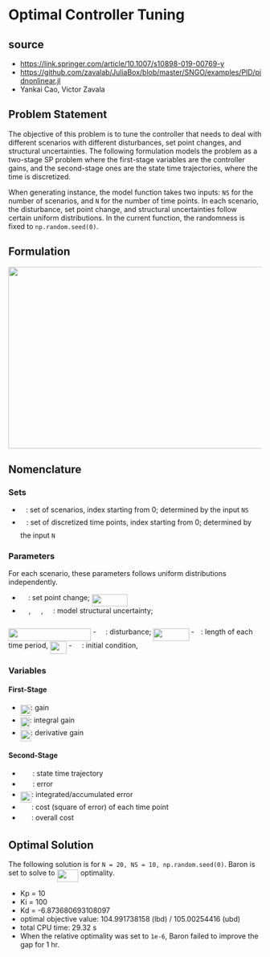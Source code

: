 # Optimal Controller Tuning

## source
- https://link.springer.com/article/10.1007/s10898-019-00769-y
- https://github.com/zavalab/JuliaBox/blob/master/SNGO/examples/PID/pidnonlinear.jl
- Yankai Cao, Victor Zavala

## Problem Statement

The objective of this problem is to tune the controller that needs to deal with
different scenarios with different disturbances, set point changes, and structural
uncertainties.
The following formulation models the problem as a two-stage SP problem where
the first-stage variables are the controller gains, and the second-stage ones
are the state time trajectories, where the time is discretized.

When generating instance, the model function takes two inputs: `NS` for the
number of scenarios, and `N` for the number of time points.
In each scenario, the disturbance, set point change, and structural
uncertainties follow certain uniform distributions.
In the current function, the randomness is fixed to `np.random.seed(0)`.

## Formulation

<p align="center"><img src="svgs/338623af8554be434f1a818c79a5ea7f.svg?invert_in_darkmode" align=middle width=678.31513035pt height=361.94758379999996pt/></p>

## Nomenclature

### Sets

- <img src="svgs/e257acd1ccbe7fcb654708f1a866bfe9.svg?invert_in_darkmode" align=middle width=11.027402099999989pt height=22.465723500000017pt/>: set of scenarios, index starting from 0; determined by the input `NS`
- <img src="svgs/2f118ee06d05f3c2d98361d9c30e38ce.svg?invert_in_darkmode" align=middle width=11.889314249999991pt height=22.465723500000017pt/>: set of discretized time points, index starting from 0; determined by the input `N`

### Parameters
For each scenario, these parameters follows uniform distributions independently.
- <img src="svgs/9f1c9ba7bee8c3bf83c76b4d50d8bce3.svg?invert_in_darkmode" align=middle width=15.599359049999991pt height=18.666631500000015pt/>: set point change; <img src="svgs/4b2dc2886fca03bdb517b6db5707d4df.svg?invert_in_darkmode" align=middle width=71.23305089999998pt height=24.65753399999998pt/>
- <img src="svgs/9c8d111a8b3e0c698031767842918525.svg?invert_in_darkmode" align=middle width=16.50120614999999pt height=21.839370299999988pt/>, <img src="svgs/a3ba801b94eacabb7656f824d84d7e7c.svg?invert_in_darkmode" align=middle width=16.81898459999999pt height=21.839370299999988pt/>, <img src="svgs/4b7684a5421606d7967d944d845faeab.svg?invert_in_darkmode" align=middle width=15.889910849999989pt height=27.91243950000002pt/>: model structural uncertainty;
<img src="svgs/9d90d98f26e8c2fc9f38bf9ee22ec619.svg?invert_in_darkmode" align=middle width=164.38374975pt height=24.65753399999998pt/>
- <img src="svgs/3f2c93f4db0df26af089195b2ac29c1c.svg?invert_in_darkmode" align=middle width=14.760334049999992pt height=22.831056599999986pt/>: disturbance; <img src="svgs/feb3da384aaf71db972449fca0477c72.svg?invert_in_darkmode" align=middle width=71.23305089999998pt height=24.65753399999998pt/>
- <img src="svgs/2ad9d098b937e46f9f58968551adac57.svg?invert_in_darkmode" align=middle width=9.47111549999999pt height=22.831056599999986pt/>: length of each time period, <img src="svgs/8e9b814792d0b7d93f2de47f4034c737.svg?invert_in_darkmode" align=middle width=33.28769564999999pt height=24.65753399999998pt/>
- <img src="svgs/e714a3139958da04b41e3e607a544455.svg?invert_in_darkmode" align=middle width=15.94753544999999pt height=14.15524440000002pt/>: initial condition, <img src="svgs/29632a9bf827ce0200454dd32fc3be82.svg?invert_in_darkmode" align=middle width=8.219209349999991pt height=21.18721440000001pt/>

### Variables
#### First-Stage
- <img src="svgs/4b68d6a3baa78c597954163a94a91314.svg?invert_in_darkmode" align=middle width=20.73769004999999pt height=22.465723500000017pt/>: gain
- <img src="svgs/fe4f49408e90de8b6972a9d7998a620d.svg?invert_in_darkmode" align=middle width=18.61211054999999pt height=22.465723500000017pt/>: integral gain
- <img src="svgs/ea70c858d28cf7b519061a05d1cefa4b.svg?invert_in_darkmode" align=middle width=20.804288999999986pt height=22.465723500000017pt/>: derivative gain
#### Second-Stage
- <img src="svgs/933f5e854b0654f04631a1fc3f1cf4eb.svg?invert_in_darkmode" align=middle width=24.46928384999999pt height=14.15524440000002pt/>: state time trajectory
- <img src="svgs/0042cace08774ed72741e4a26b666296.svg?invert_in_darkmode" align=middle width=24.484569449999988pt height=14.15524440000002pt/>: error
- <img src="svgs/dc8b987e7a18c15b7636723e3b918115.svg?invert_in_darkmode" align=middle width=22.30034564999999pt height=22.465723500000017pt/>: integrated/accumulated error
- <img src="svgs/fc858a72acdd89cc26677fa1602c5d20.svg?invert_in_darkmode" align=middle width=22.18809944999999pt height=14.15524440000002pt/>: cost (square of error) of each time point
- <img src="svgs/fc858a72acdd89cc26677fa1602c5d20.svg?invert_in_darkmode" align=middle width=22.18809944999999pt height=14.15524440000002pt/>: overall cost


## Optimal Solution
The following solution is for `N = 20, NS = 10, np.random.seed(0)`.
Baron is set to solve to <img src="svgs/32a0f4e49c00cf15313672f10bf55aa9.svg?invert_in_darkmode" align=middle width=42.922524149999994pt height=24.65753399999998pt/> optimality.
- Kp = 10
- Ki = 100
- Kd = -6.873680693108097
- optimal objective value: 104.991738158 (lbd) / 105.00254416 (ubd)
- total CPU time: 29.32 s
- When the relative optimality was set to `1e-6`, Baron failed to improve the
gap for 1 hr.